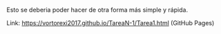 Esto se deberia poder hacer de otra forma más simple y rápida.

Link: https://vortorexi2017.github.io/TareaN-1/Tarea1.html (GitHub Pages)
